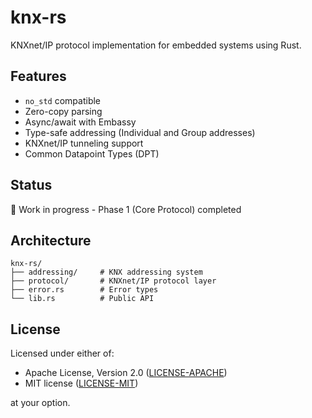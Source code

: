 # knx-rs

KNXnet/IP protocol implementation for embedded systems using Rust.

## Features

- `no_std` compatible
- Zero-copy parsing
- Async/await with Embassy
- Type-safe addressing (Individual and Group addresses)
- KNXnet/IP tunneling support
- Common Datapoint Types (DPT)

## Status

🚧 Work in progress - Phase 1 (Core Protocol) completed

## Architecture

```
knx-rs/
├── addressing/     # KNX addressing system
├── protocol/       # KNXnet/IP protocol layer
├── error.rs        # Error types
└── lib.rs          # Public API
```

## License

Licensed under either of:

- Apache License, Version 2.0 ([LICENSE-APACHE](LICENSE-APACHE))
- MIT license ([LICENSE-MIT](LICENSE-MIT))

at your option.
